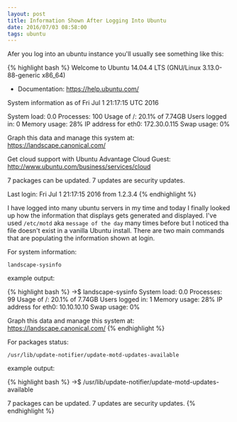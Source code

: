 ```yaml
---
layout: post
title: Information Shown After Logging Into Ubuntu
date: 2016/07/03 08:58:00
tags: ubuntu
---
```


Afer you log into an ubuntu instance you'll usually see something like this:

{% highlight bash %}
Welcome to Ubuntu 14.04.4 LTS (GNU/Linux 3.13.0-88-generic x86_64)

 * Documentation:  https://help.ubuntu.com/

  System information as of Fri Jul  1 21:17:15 UTC 2016

  System load:  0.0               Processes:           100
  Usage of /:   20.1% of 7.74GB   Users logged in:     0
  Memory usage: 28%               IP address for eth0: 172.30.0.115
  Swap usage:   0%

  Graph this data and manage this system at:
    https://landscape.canonical.com/

  Get cloud support with Ubuntu Advantage Cloud Guest:
    http://www.ubuntu.com/business/services/cloud

7 packages can be updated.
7 updates are security updates.


Last login: Fri Jul  1 21:17:15 2016 from 1.2.3.4
{% endhighlight %}

I have logged into many ubuntu servers in my time and today I finally looked up how the information that displays gets generated and displayed.  I've used `/etc/motd` aka `message of the day` many times before but I noticed tha file doesn't exist in a vanilla Ubuntu install.  There are two main commands that are populating the information shown at login.

For system information:

`landscape-sysinfo`

example output:

{% highlight bash %}
->$ landscape-sysinfo
  System load:  0.0               Processes:           99
  Usage of /:   20.1% of 7.74GB   Users logged in:     1
  Memory usage: 28%               IP address for eth0: 10.10.10.10
  Swap usage:   0%

  Graph this data and manage this system at:
    https://landscape.canonical.com/
{% endhighlight %}

For packages status:

`/usr/lib/update-notifier/update-motd-updates-available`

example output:

{% highlight bash %}
->$ /usr/lib/update-notifier/update-motd-updates-available

7 packages can be updated.
7 updates are security updates.
{% endhighlight %}
